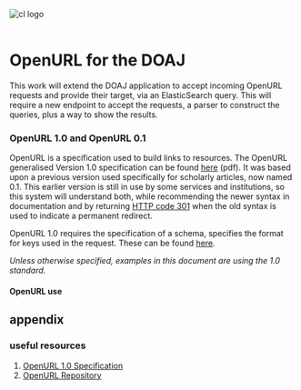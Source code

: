 ![cl logo](http://cottagelabs.com/media/cropped-Cottage-on-hill-bubble-smoke.jpg)
<br><br>
# OpenURL for the DOAJ

This work will extend the DOAJ application to accept incoming OpenURL requests and provide their target, via an ElasticSearch query. This will require a new endpoint to accept the requests, a parser to construct the queries, plus a way to show the results.

### OpenURL 1.0 and OpenURL 0.1
OpenURL is a specification used to build links to resources. The OpenURL generalised Version 1.0 specification can be found [here][niso_standard] (pdf). It was based upon a previous version used specifically for scholarly articles, now named 0.1. This earlier version is still in use by some services and institutions, so this system will understand both, while recommending the newer syntax in documentation and by returning [HTTP code 301](http://en.wikipedia.org/wiki/HTTP_301) when the old syntax is used to indicate a permanent redirect.

OpenURL 1.0 requires the specification of a schema, specifies the format for keys used in the request. These can be found [here][oclc_reg].

*Unless otherwise specified, examples in this document are using the 1.0 standard.*

#### OpenURL use



## appendix

### useful resources
1. [OpenURL 1.0 Specification][niso_standard]
2. [OpenURL Repository][oclc_reg]

[niso_standard]: http://www.niso.org/apps/group_public/download.php/6640/The%20OpenURL%20Framework%20for%20Context-Sensitive%20Services.pdf "ANSI/NISO Z39.88-2004"
[oclc_reg]: http://alcme.oclc.org/openurl/ "Registry for the OpenURL Framework"
[exlibris]: http://www.exlibrisgroup.com/category/sfxopenurl "ExLibris SFX Link Resolver"


<!--
A superscript citation:
[<sup>\[1\]</sup>][exlibris]
-->
